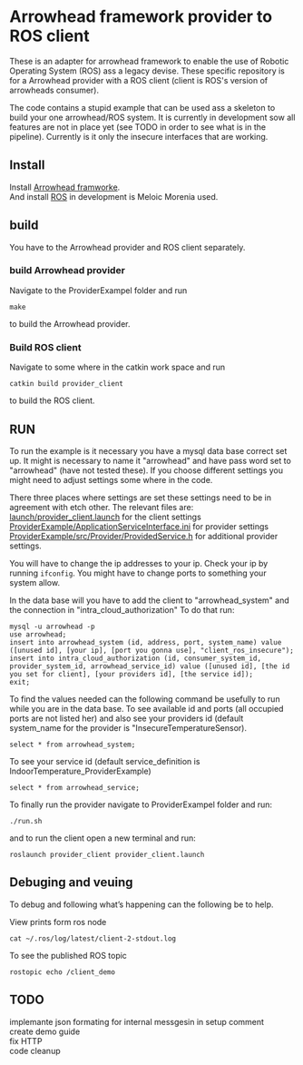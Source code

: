 ﻿# Arrowhead framework provider to ROS client
These is an adapter for arrowhead framework to enable the use of Robotic Operating System (ROS) ass a legacy devise.
These specific repository is for a Arrowhead provider with a ROS client (client is ROS's version of arrowheads consumer).

The code contains a stupid example that can be used ass a skeleton to build your one arrowhead/ROS system.
It is currently in development sow all features are not in place yet (see TODO in order to see what is in the pipeline).
Currently is it only the insecure interfaces that are working.

## Install
Install [Arrowhead framworke](https://github.com/arrowhead-f/core-java).  
And install [ROS](http://wiki.ros.org/ROS/Installation) in development is Meloic Morenia used.

## build
You have to the Arrowhead provider and ROS client separately.

### build Arrowhead provider
Navigate to the ProviderExampel folder and run
```
make
```
to build the Arrowhead provider.

### Build ROS client
Navigate to some where in the catkin work space and run
```
catkin build provider_client
```
to build the ROS client.  

## RUN
To run the example is it necessary you have a mysql data base correct set up.
It might is necessary to name it "arrowhead" and have pass word set to "arrowhead" (have not tested these).
If you choose different settings you might need to adjust settings some where in the code.

There three places where settings are set these settings need to be in agreement with etch other.
The relevant files are:  
[launch/provider_client.launch](https://github.com/grammers/ros-arrowhead-f-adapter/blob/master/provider_client/launch/provider_client.launch) for the client settings  
[ProviderExample/ApplicationServiceInterface.ini](https://github.com/grammers/ros-arrowhead-f-adapter/blob/master/provider_client/ProviderExample/ApplicationServiceInterface.ini) for provider settings   
[ProviderExample/src/Provider/ProvidedService.h](https://github.com/grammers/ros-arrowhead-f-adapter/blob/master/provider_client/ProviderExample/src/Provider/ProvidedService.h) for additional provider settings.  

You will have to change the ip addresses to your ip.
Check your ip by running ```ifconfig```.
You might have to change ports to something your system allow.

In the data base will you have to add the client to "arrowhead_system" and the connection in "intra_cloud_authorization"
To do that run:
```
mysql -u arrowhead -p
use arrowhead;
insert into arrowhead_system (id, address, port, system_name) value ([unused id], [your ip], [port you gonna use], "client_ros_insecure");
insert into intra_cloud_authorization (id, consumer_system_id, provider_system_id, arrowhead_service_id) value ([unused id], [the id you set for client], [your providers id], [the service id]);
exit;
```

To find the values needed can the following command be usefully to run while you are in the data base.
To see available id and ports (all occupied ports are not listed her) and also see your providers id (default system_name for the provider is "InsecureTemperatureSensor).
```
select * from arrowhead_system;
```
To see your service id (default service_definition is IndoorTemperature_ProviderExample)
```
select * from arrowhead_service;
```

To finally run the provider navigate to ProviderExampel folder and run:
```
./run.sh
```
and to run the client open a new terminal and run:
```
roslaunch provider_client provider_client.launch
```

## Debuging and veuing
To debug and following what’s happening can the following be to help.

View prints form ros node
```
cat ~/.ros/log/latest/client-2-stdout.log
```

To see the published ROS topic
```
rostopic echo /client_demo
```



## TODO
implemante json formating for internal messgesin in setup
comment  
create demo guide  
fix HTTP  
code cleanup  
